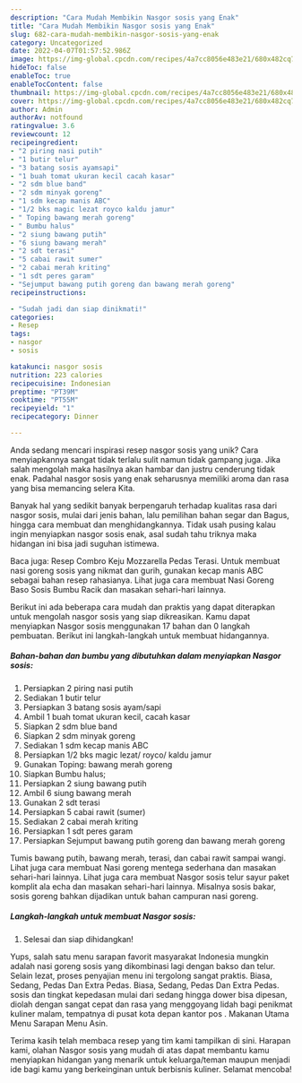 ```yaml
---
description: "Cara Mudah Membikin Nasgor sosis yang Enak"
title: "Cara Mudah Membikin Nasgor sosis yang Enak"
slug: 682-cara-mudah-membikin-nasgor-sosis-yang-enak
category: Uncategorized
date: 2022-04-07T01:57:52.986Z
image: https://img-global.cpcdn.com/recipes/4a7cc8056e483e21/680x482cq70/nasgor-sosis-foto-resep-utama.jpg
hideToc: false
enableToc: true
enableTocContent: false
thumbnail: https://img-global.cpcdn.com/recipes/4a7cc8056e483e21/680x482cq70/nasgor-sosis-foto-resep-utama.jpg
cover: https://img-global.cpcdn.com/recipes/4a7cc8056e483e21/680x482cq70/nasgor-sosis-foto-resep-utama.jpg
author: Admin
authorAv: notfound
ratingvalue: 3.6
reviewcount: 12
recipeingredient:
- "2 piring nasi putih"
- "1 butir telur"
- "3 batang sosis ayamsapi"
- "1 buah tomat ukuran kecil cacah kasar"
- "2 sdm blue band"
- "2 sdm minyak goreng"
- "1 sdm kecap manis ABC"
- "1/2 bks magic lezat royco kaldu jamur"
- " Toping bawang merah goreng"
- " Bumbu halus"
- "2 siung bawang putih"
- "6 siung bawang merah"
- "2 sdt terasi"
- "5 cabai rawit sumer"
- "2 cabai merah kriting"
- "1 sdt peres garam"
- "Sejumput bawang putih goreng dan bawang merah goreng"
recipeinstructions:

- "Sudah jadi dan siap dinikmati!"
categories:
- Resep
tags:
- nasgor
- sosis

katakunci: nasgor sosis 
nutrition: 223 calories
recipecuisine: Indonesian
preptime: "PT39M"
cooktime: "PT55M"
recipeyield: "1"
recipecategory: Dinner

---
```





Anda sedang mencari inspirasi resep nasgor sosis yang unik? Cara menyiapkannya sangat tidak terlalu sulit namun tidak gampang juga. Jika salah mengolah maka hasilnya akan hambar dan justru cenderung tidak enak. Padahal nasgor sosis yang enak seharusnya memiliki aroma dan rasa yang bisa memancing selera Kita.





Banyak hal yang sedikit banyak berpengaruh terhadap kualitas rasa dari nasgor sosis, mulai dari jenis bahan, lalu pemilihan bahan segar dan Bagus, hingga cara membuat dan menghidangkannya. Tidak usah pusing kalau ingin menyiapkan nasgor sosis enak,      asal sudah tahu triknya maka hidangan ini bisa jadi suguhan istimewa.














Baca juga: Resep Combro Keju Mozzarella Pedas Terasi. Untuk membuat nasi goreng sosis yang nikmat dan gurih, gunakan kecap manis ABC sebagai bahan resep rahasianya. Lihat juga cara membuat Nasi Goreng Baso Sosis Bumbu Racik dan masakan sehari-hari lainnya.






Berikut ini ada beberapa cara mudah dan praktis yang dapat diterapkan untuk mengolah nasgor sosis yang siap dikreasikan. Kamu dapat menyiapkan Nasgor sosis menggunakan 17 bahan dan 0 langkah pembuatan. Berikut ini langkah-langkah untuk membuat hidangannya.

<!--inarticleads1-->

##### Bahan-bahan dan bumbu yang dibutuhkan dalam menyiapkan Nasgor sosis:

1. Persiapkan 2 piring nasi putih
1. Sediakan 1 butir telur
1. Persiapkan 3 batang sosis ayam/sapi
1. Ambil 1 buah tomat ukuran kecil, cacah kasar
1. Siapkan 2 sdm blue band
1. Siapkan 2 sdm minyak goreng
1. Sediakan 1 sdm kecap manis ABC
1. Persiapkan 1/2 bks magic lezat/ royco/ kaldu jamur
1. Gunakan  Toping: bawang merah goreng
1. Siapkan  Bumbu halus;
1. Persiapkan 2 siung bawang putih
1. Ambil 6 siung bawang merah
1. Gunakan 2 sdt terasi
1. Persiapkan 5 cabai rawit (sumer)
1. Sediakan 2 cabai merah kriting
1. Persiapkan 1 sdt peres garam
1. Persiapkan Sejumput bawang putih goreng dan bawang merah goreng


Tumis bawang putih, bawang merah, terasi, dan cabai rawit sampai wangi. Lihat juga cara membuat Nasi goreng mentega sederhana dan masakan sehari-hari lainnya. Lihat juga cara membuat Nasgor sosis telur sayur paket komplit ala echa dan masakan sehari-hari lainnya. Misalnya sosis bakar, sosis goreng bahkan dijadikan untuk bahan campuran nasi goreng. 

<!--inarticleads2-->

##### Langkah-langkah untuk membuat Nasgor sosis:


1. Selesai dan siap dihidangkan!

Yups, salah satu menu sarapan favorit masyarakat Indonesia mungkin adalah nasi goreng sosis yang dikombinasi lagi dengan bakso dan telur. Selain lezat, proses penyajian menu ini tergolong sangat praktis. Biasa, Sedang, Pedas Dan Extra Pedas. Biasa, Sedang, Pedas Dan Extra Pedas. sosis dan tingkat kepedasan mulai dari sedang hingga dower bisa dipesan, diolah dengan sangat cepat dan rasa yang menggoyang lidah bagi penikmat kuliner malam, tempatnya di pusat kota depan kantor pos . Makanan Utama Menu Sarapan Menu Asin. 

Terima kasih telah membaca resep yang tim kami tampilkan di sini. Harapan kami, olahan Nasgor sosis yang mudah di atas dapat membantu kamu menyiapkan hidangan yang menarik untuk keluarga/teman maupun menjadi ide bagi kamu yang berkeinginan untuk berbisnis kuliner. Selamat mencoba!

